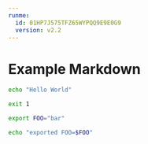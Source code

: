 ```yaml
---
runme:
  id: 01HP7J575TFZ65WYPQQ9E9E0G9
  version: v2.2
---
```


# Example Markdown

```sh {"name":"helloWorld"}
echo "Hello World"
```

```sh {"name":"fail"}
exit 1
```

```sh {"name":"export","promptEnv":"false"}
export FOO="bar"
```

```sh {"name":"print"}
echo "exported FOO=$FOO"
```

